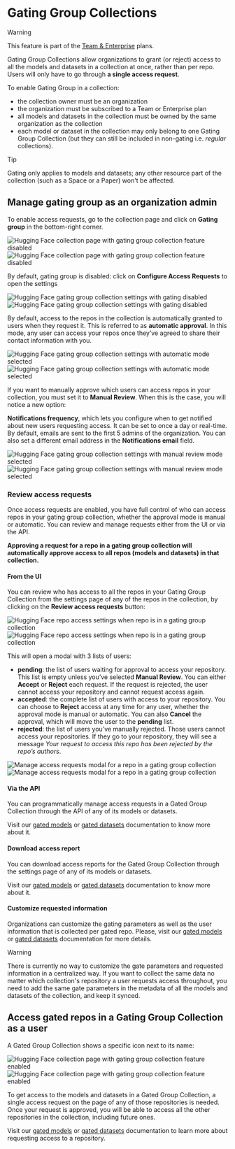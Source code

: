 # Gating Group Collections

> [!WARNING]
> This feature is part of the <a href="https://huggingface.co/enterprise">Team & Enterprise</a> plans.

Gating Group Collections allow organizations to grant (or reject) access to all the models and datasets in a collection at once, rather than per repo. Users will only have to go through **a single access request**.

To enable Gating Group in a collection:

- the collection owner must be an organization
- the organization must be subscribed to a Team or Enterprise plan
- all models and datasets in the collection must be owned by the same organization as the collection
- each model or dataset in the collection may only belong to one Gating Group Collection (but they can still be included in non-gating i.e. _regular_ collections).

> [!TIP]
> Gating only applies to models and datasets; any other resource part of the collection (such as a Space or a Paper) won't be affected.

## Manage gating group as an organization admin

To enable access requests, go to the collection page and click on **Gating group** in the bottom-right corner.

<div class="flex justify-center" style="max-width: 750px">
    <img
        class="block dark:hidden m-0!"
        src="https://huggingface.co/datasets/huggingface/documentation-images/resolve/main/collections/gating-group-collection-disabled.webp"
        alt="Hugging Face collection page with gating group collection feature disabled"
    />
    <img
        class="hidden dark:block m-0!"
        src="https://huggingface.co/datasets/huggingface/documentation-images/resolve/main/collections/dark-gating-group-collection-disabled.webp"
        alt="Hugging Face collection page with gating group collection feature disabled"
    />
</div>

By default, gating group is disabled: click on **Configure Access Requests** to open the settings

<div class="flex justify-center" style="max-width: 750px">
    <img
        class="block dark:hidden m-0!"
        src="https://huggingface.co/datasets/huggingface/documentation-images/resolve/main/collections/gating-group-modal-disabled.webp"
        alt="Hugging Face gating group collection settings with gating disabled"
    />
    <img
        class="hidden dark:block m-0!"
        src="https://huggingface.co/datasets/huggingface/documentation-images/resolve/main/collections/dark-gating-group-modal-disabled.webp"
        alt="Hugging Face gating group collection settings with gating disabled"
    />
</div>

By default, access to the repos in the collection is automatically granted to users when they request it. This is referred to as **automatic approval**. In this mode, any user can access your repos once they’ve agreed to share their contact information with you.

<div class="flex justify-center" style="max-width: 750px">
    <img
        class="block dark:hidden m-0!"
        src="https://huggingface.co/datasets/huggingface/documentation-images/resolve/main/collections/gating-group-modal-enabling.webp"
        alt="Hugging Face gating group collection settings with automatic mode selected"
    />
    <img
        class="hidden dark:block m-0!"
        src="https://huggingface.co/datasets/huggingface/documentation-images/resolve/main/collections/dark-gating-group-modal-enabling.webp"
        alt="Hugging Face gating group collection settings with automatic mode selected"  
    />
</div>

If you want to manually approve which users can access repos in your collection, you must set it to **Manual Review**. When this is the case, you will notice a new option:

**Notifications frequency**, which lets you configure when to get notified about new users requesting access. It can be set to once a day or real-time. By default, emails are sent to the first 5 admins of the organization. You can also set a different email address in the **Notifications email** field.

<div class="flex justify-center" style="max-width: 750px">
    <img
        class="block dark:hidden m-0!"
        src="https://huggingface.co/datasets/huggingface/documentation-images/resolve/main/collections/gating-group-modal-manual.webp"
        alt="Hugging Face gating group collection settings with manual review mode selected"
    />
    <img
        class="hidden dark:block m-0!"
        src="https://huggingface.co/datasets/huggingface/documentation-images/resolve/main/collections/dark-gating-group-modal-manual.webp"
        alt="Hugging Face gating group collection settings with manual review mode selected"
    />
</div>

### Review access requests

Once access requests are enabled, you have full control of who can access repos in your gating group collection, whether the approval mode is manual or automatic. You can review and manage requests either from the UI or via the API.

**Approving a request for a repo in a gating group collection will automatically approve access to all repos (models and datasets) in that collection.**

#### From the UI

You can review who has access to all the repos in your Gating Group Collection from the settings page of any of the repos in the collection, by clicking on the **Review access requests** button:

<div class="flex justify-center" style="max-width: 750px">
    <img
        class="block dark:hidden m-0!"
        src="https://huggingface.co/datasets/huggingface/documentation-images/resolve/main/collections/gating-group-repo-settings.webp"
        alt="Hugging Face repo access settings when repo is in a gating group collection"
    />
    <img
        class="hidden dark:block m-0!"
        src="https://huggingface.co/datasets/huggingface/documentation-images/resolve/main/collections/dark-gating-group-repo-settings.webp"
        alt="Hugging Face repo access settings when repo is in a gating group collection"
    />
</div>

This will open a modal with 3 lists of users:

- **pending**: the list of users waiting for approval to access your repository. This list is empty unless you’ve selected **Manual Review**. You can either **Accept** or **Reject** each request. If the request is rejected, the user cannot access your repository and cannot request access again.
- **accepted**: the complete list of users with access to your repository. You can choose to **Reject** access at any time for any user, whether the approval mode is manual or automatic. You can also **Cancel** the approval, which will move the user to the **pending** list.
- **rejected**: the list of users you’ve manually rejected. Those users cannot access your repositories. If they go to your repository, they will see a message _Your request to access this repo has been rejected by the repo’s authors_.

<div class="flex justify-center" style="max-width: 750px">
    <img 
        class="block dark:hidden"
        src="https://huggingface.co/datasets/huggingface/documentation-images/resolve/main/hub/models-gated-enabled-pending-users.png"
        alt="Manage access requests modal for a repo in a gating group collection"
    />
    <img
        class="hidden dark:block"
        src="https://huggingface.co/datasets/huggingface/documentation-images/resolve/main/hub/models-gated-enabled-pending-users-dark.png"
        alt="Manage access requests modal for a repo in a gating group collection"
    />

</div>

#### Via the API

You can programmatically manage access requests in a Gated Group Collection through the API of any of its models or datasets.

Visit our [gated models](https://huggingface.co/docs/hub/models-gated#via-the-api) or [gated datasets](https://huggingface.co/docs/hub/datasets-gated#via-the-api) documentation to know more about it.

#### Download access report

You can download access reports for the Gated Group Collection through the settings page of any of its models or datasets.

Visit our [gated models](https://huggingface.co/docs/hub/models-gated#download-access-report) or [gated datasets](https://huggingface.co/docs/hub/datasets-gated#download-access-report) documentation to know more about it.

#### Customize requested information

Organizations can customize the gating parameters as well as the user information that is collected per gated repo. Please, visit our [gated models](https://huggingface.co/docs/hub/models-gated#customize-requested-information) or [gated datasets](https://huggingface.co/docs/hub/datasets-gated#customize-requested-information) documentation for more details.

> [!WARNING]
> There is currently no way to customize the gate parameters and requested information in a centralized way. If you want to collect the same data no matter which collection's repository a user requests access throughout, you need to add the same gate parameters in the metadata of all the models and datasets of the collection, and keep it synced.

## Access gated repos in a Gating Group Collection as a user

A Gated Group Collection shows a specific icon next to its name:

<div class="flex justify-center" style="max-width: 750px">
    <img
        class="block dark:hidden m-0!"
        src="https://huggingface.co/datasets/huggingface/documentation-images/resolve/main/collections/gating-group-collection-enabled.webp"
        alt="Hugging Face collection page with gating group collection feature enabled"
    />
    <img
        class="hidden dark:block m-0!"
        src="https://huggingface.co/datasets/huggingface/documentation-images/resolve/main/collections/dark-gating-group-collection-enabled.webp"
        alt="Hugging Face collection page with gating group collection feature enabled"
    />
</div>

To get access to the models and datasets in a Gated Group Collection, a single access request on the page of any of those repositories is needed. Once your request is approved, you will be able to access all the other repositories in the collection, including future ones.

Visit our [gated models](https://huggingface.co/docs/hub/models-gated#access-gated-models-as-a-user) or [gated datasets](https://huggingface.co/docs/hub/datasets-gated#access-gated-datasets-as-a-user) documentation to learn more about requesting access to a repository.
